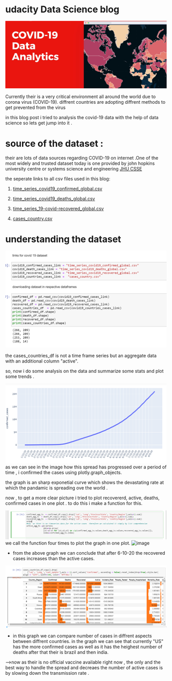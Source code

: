 # udacity Data Science blog


![image](/COVID19png.jpg)


Currently their is a very critical environment all around the world due to corona virus (COVID-19).
diffrent countries are adopting diffrent methods to get prevented from the virus

in this blog post i tried to analysis the covid-19 data with the help of data science so lets get jump into it .

# source of the dataset :
their are lots of data sources regarding COVID-19  on internet .One of the most widely and trusted dataset today is one provided by john hopkins university centre or systems science and engineering [JHU CSSE](https://github.com/CSSEGISandData/COVID-19)

the seperate links to all csv files used in this blog:
1. [time_series_covid19_confirmed_global.csv](https://github.com/CSSEGISandData/COVID-19/blob/master/csse_covid_19_data/csse_covid_19_time_series/time_series_covid19_confirmed_global.csv)

2. [time_series_covid19_deaths_global.csv](https://github.com/CSSEGISandData/COVID-19/blob/master/csse_covid_19_data/csse_covid_19_time_series/time_series_covid19_deaths_global.csv)

3. [time_series_19-covid-recovered_global.csv](https://github.com/CSSEGISandData/COVID-19/blob/master/csse_covid_19_data/csse_covid_19_time_series/time_series_covid19_recovered_global.csv)

4. [cases_country.csv](https://raw.githubusercontent.com/CSSEGISandData/COVID-19/web-data/data/cases_country.csv)

# understanding the dataset

![image](/capture.PNG)

the cases_countries_df is not a time frame series but an aggregate data with an additional  column "active".

so, now i do some analysis on the data and summarize some stats and plot some trends .

![image](/capture2.PNG)
as we can see in the image how this spread has progressed over a period of time , i confirmed the cases using plotly.graph_objects.

the graph is an sharp exponetial curve which shows the devastating rate at which the pandamic is spreading ove the world .

now , to get a more clear picture i tried to plot  recovererd, active, deaths, confirmed cases in  one plot . to do this i make a function for this.

![image](/capture3.PNG)
we call the function four times  to plot the graph in one plot.
![image](/capture4/PNG)
* from the above graph we can conclude that after 6-10-20 the recovered cases increases than the active cases.

![image](/capture5.PNg)
* in this graph we can compare number of cases in diffrent aspects between diffrent countries.
in the graph we can see that currently "US" has the more confirmed cases as well as it has the heighest number of deaths after that their is brazil and then india.

-->now as their  is no official vaccine available right now , the only and the best way to handle the spread and decreaes the number of active cases is by slowing down the transmission rate .
